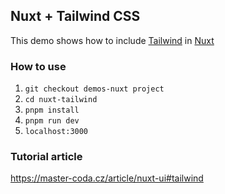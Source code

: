 ## Nuxt + Tailwind CSS
This demo shows how to include [Tailwind](https://tailwindcss.com/) in [Nuxt](https://nuxt.com/)

### How to use
1. `git checkout demos-nuxt project`
2. `cd nuxt-tailwind`
3. `pnpm install`
4. `pnpm run dev` 
5. `localhost:3000` 

### Tutorial article
https://master-coda.cz/article/nuxt-ui#tailwind
